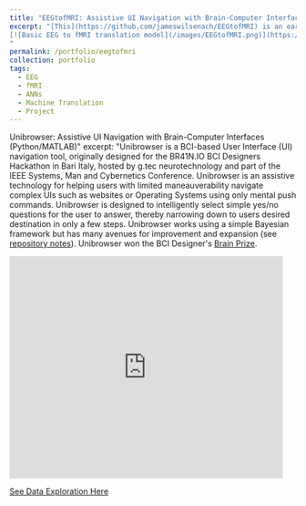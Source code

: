 ```yaml
---
title: "EEGtofMRI: Assistive UI Navigation with Brain-Computer Interfaces (Python/Tensorflow)"
excerpt: "[This](https://github.com/jameswilsenach/EEGtofMRI) is an early concept personal project to learn a generalised translation from EEG to parcillated cortical fMRI using simultaneous EEG/fMRI recordings and comparing different ANN architectures. According to the works of Grooms et al. and others, EEG correlates weakly with cortical fMRI BOLD signal in particular, low frequency and alpha bands. The project is still in its early stages and more sophisticated models (e.g. Deep LSTM networks) and features (e.g. EMD-derived low frequency IMFs etc.) are needed to improve it.  
[![Basic EEG to fMRI translation model](/images/EEGtofMRI.png)](https://github.com/jameswilsenach/EEGtofMRI)
"
permalink: /portfolio/eegtofmri
collection: portfolio
tags:
  - EEG
  - fMRI
  - ANNs
  - Machine Translation
  - Project
---
```

Unibrowser: Assistive UI Navigation with Brain-Computer Interfaces (Python/MATLAB)"
excerpt: "Unibrowser is a BCI-based User Interface (UI) navigation tool, originally designed for the BR41N.IO BCI Designers Hackathon in Bari Italy, hosted by g.tec neurotechnology and part of the IEEE Systems, Man and Cybernetics Conference. Unibrowser is an assistive technology for helping users with limited maneauverability navigate complex UIs such as websites or Operating Systems using only mental push commands. Unibrowser is designed to intelligently select simple yes/no questions for the user to answer, thereby narrowing down to users desired destination in only a few steps. Unibrowser works using a simple Bayesian framework but has many avenues for improvement and expansion (see [repository notes](https://github.com/michaelgoldendev/unibrowser)). Unibrowser won the BCI Designer's [Brain Prize](https://www.br41n.io/Bari-2019#projects).

<div class="video-container">
<iframe  title="Unibrowser" width="480" height="390" src="https://www.youtube.com/embed/WMOXZ_Clv7s" frameborder="0" allowfullscreen></iframe>
</div>

[See Data Exploration Here](https://github.com/jameswilsenach/EEGtofMRI/blob/main/EEGtofMRI.ipynb)

